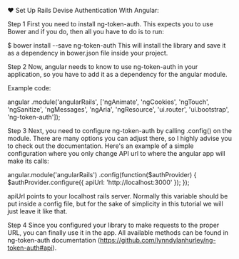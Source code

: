 ❤ Set Up Rails Devise Authentication With Angular:

Step 1
First you need to install ng-token-auth. This expects you to use Bower and if you do, then all you have to do is to run:

$ bower install --save ng-token-auth
This will install the library and save it as a dependency in bower.json file inside your project.


Step 2
Now, angular needs to know to use ng-token-auth in your application, so you have to add it as a dependency for the angular module.

Example code:

angular
    .module('angularRails', 
    ['ngAnimate', 'ngCookies', 'ngTouch', 'ngSanitize', 'ngMessages', 
    'ngAria', 'ngResource', 'ui.router', 'ui.bootstrap', 'ng-token-auth']);

Step 3
Next, you need to configure ng-token-auth by calling .config() on the module. There are many options you can adjust there, so I highly advise you to check out the documentation. Here's an example of a simple configuration where you only change API url to where the angular app will make its calls:

angular.module('angularRails')
   .config(function($authProvider) {
       $authProvider.configure({
           apiUrl: 'http://localhost:3000'
       });
   });


apiUrl points to your localhost rails server. Normally this variable should be put inside a config file, but for the sake of simplicity in this tutorial we will just leave it like that.

Step 4
Since you configured your library to make requests to the proper URL, you can finally use it in the app. All available methods can be found in ng-token-auth documentation (https://github.com/lynndylanhurley/ng-token-auth#api).
